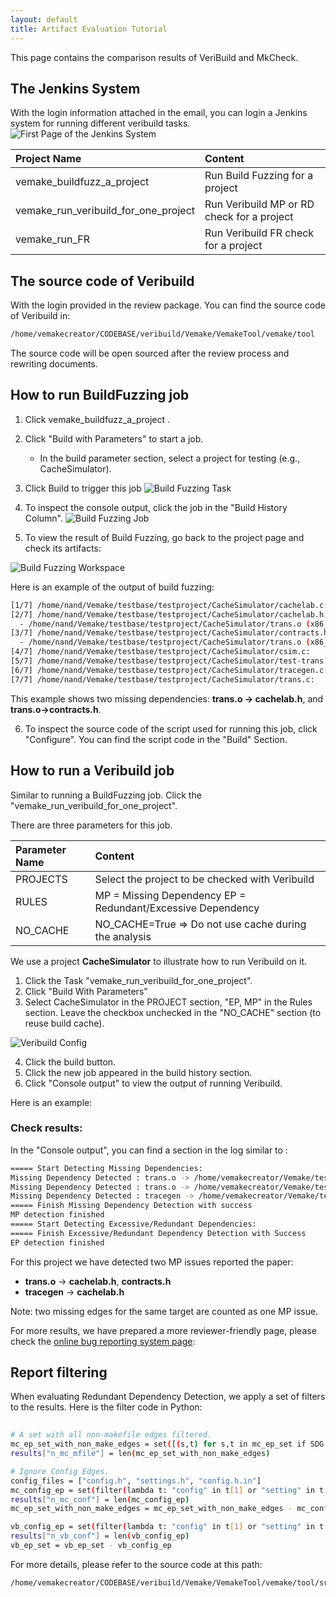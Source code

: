 ```yaml
---
layout: default
title: Artifact Evaluation Tutorial
---
```


This page contains the comparison results of VeriBuild and MkCheck.

## The Jenkins System

With the login information attached in the email, you can login a Jenkins system for running different veribuild tasks. 
![First Page of the Jenkins System](/assets/images/jenkins-frontpage.jpg)

| Project Name | Content |
| :----------- | :---------- |
| vemake_buildfuzz_a_project | Run Build Fuzzing for a project |
| vemake_run_veribuild_for_one_project | Run Veribuild MP or RD check for a project |
| vemake_run_FR| Run Veribuild FR check for a project |

## The source code of Veribuild

With the login provided in the review package. You can find the source code of Veribuild in:

```bash
/home/vemakecreator/CODEBASE/veribuild/Vemake/VemakeTool/vemake/tool
```

The source code will be open sourced after the review process and rewriting documents. 


## How to run BuildFuzzing job


1. Click vemake_buildfuzz_a_project . 
2. Click "Build with Parameters" to start a job. 
    - In the build parameter section, select a project for testing (e.g., CacheSimulator). 
3. Click Build to trigger this job
![Build Fuzzing Task](/assets/images/fuzz_task.png)

4. To inspect the console output, click the job in the "Build History Column". 
![Build Fuzzing Job](/assets/images/fuzz_runningjob.png)

5. To view the result of Build Fuzzing, go back to the project page and check its artifacts:

![Build Fuzzing Workspace](/assets/images/fuzz_workspace.png)

Here is an example of the output of build fuzzing:

```bash
[1/7] /home/nand/Vemake/testbase/testproject/CacheSimulator/cachelab.c:
[2/7] /home/nand/Vemake/testbase/testproject/CacheSimulator/cachelab.h:
  - /home/nand/Vemake/testbase/testproject/CacheSimulator/trans.o (x86_64-linux-gnu-as)
[3/7] /home/nand/Vemake/testbase/testproject/CacheSimulator/contracts.h:
  - /home/nand/Vemake/testbase/testproject/CacheSimulator/trans.o (x86_64-linux-gnu-as)
[4/7] /home/nand/Vemake/testbase/testproject/CacheSimulator/csim.c:
[5/7] /home/nand/Vemake/testbase/testproject/CacheSimulator/test-trans.c:
[6/7] /home/nand/Vemake/testbase/testproject/CacheSimulator/tracegen.c:
[7/7] /home/nand/Vemake/testbase/testproject/CacheSimulator/trans.c:
```

This example shows two missing dependencies: **trans.o -> cachelab.h**,  and **trans.o->contracts.h**. 


6. To inspect the source code of the script used for running this job, click "Configure". 
You can find the script code in the "Build" Section. 



## How to run a Veribuild job

Similar to running a BuildFuzzing job. Click the "vemake_run_veribuild_for_one_project". 

There are three parameters for this job. 

| Parameter Name | Content |
| :----------- | :---------- |
| PROJECTS | Select the project to be checked with Veribuild |
| RULES | MP = Missing Dependency  EP = Redundant/Excessive Dependency |
| NO_CACHE| NO_CACHE=True  => Do not use cache during the analysis |


We use a project **CacheSimulator** to illustrate how to run Veribuild on it. 

1. Click the Task "vemake_run_veribuild_for_one_project". 
2. Click "Build With Parameters"
3. Select CacheSimulator in the PROJECT section, 
   "EP, MP" in the Rules section. 
   Leave the checkbox unchecked in the "NO_CACHE" section (to reuse build cache).
  
![Veribuild Config](/assets/images/veribuild_config.jpg)

4. Click the build button. 
5. Click the new job appeared in the build history section. 
6. Click "Console output" to view the output of running Veribuild. 

Here is an example:
### Check results:

In the "Console output", you can find a section in the log similar to :

```bash
===== Start Detecting Missing Dependencies:
Missing Dependency Detected : trans.o -> /home/vemakecreator/Vemake/testbase/testproject/CacheSimulator/cachelab.h
Missing Dependency Detected : trans.o -> /home/vemakecreator/Vemake/testbase/testproject/CacheSimulator/contracts.h
Missing Dependency Detected : tracegen -> /home/vemakecreator/Vemake/testbase/testproject/CacheSimulator/cachelab.h
===== Finish Missing Dependency Detection with success
MP detection finished
===== Start Detecting Excessive/Redundant Dependencies:
===== Finish Excessive/Redundant Dependency Detection with Success
EP detection finished
``` 

For this project we have detected two MP issues reported the paper: 

- **trans.o** -> **cachelab.h**, **contracts.h** 
- **tracegen** -> **cachelab.h**

Note: two missing edges for the same target are counted as one MP issue. 

For more results, we have prepared a more reviewer-friendly page, please check the [online bug reporting system page](/list): 



## Report filtering 

When evaluating Redundant Dependency Detection, we apply a set of filters to the results. 
Here is the filter code in Python:

```bash
    
# A set with all non-makefile edges filtered.
mc_ep_set_with_non_make_edges = set([(s,t) for s,t in mc_ep_set if SDG.has_node(s) and SDG.has_node(t)])
results["n_mc_mfile"] = len(mc_ep_set_with_non_make_edges)

# Ignore Config Edges. 
config_files = ["config.h", "settings.h", "config.h.in"]
mc_config_ep = set(filter(lambda t: "config" in t[1] or "setting" in t[1], mc_ep_set_with_non_make_edges))
results["n_mc_conf"] = len(mc_config_ep)
mc_ep_set_with_non_make_edges = mc_ep_set_with_non_make_edges - mc_config_ep

vb_config_ep = set(filter(lambda t: "config" in t[1] or "setting" in t[1], vb_ep_set))
results["n_vb_conf"] = len(vb_config_ep)
vb_ep_set = vb_ep_set - vb_config_ep

```

For more details, please refer to the source code at this path:
```bash
/home/vemakecreator/CODEBASE/veribuild/Vemake/VemakeTool/vemake/tool/src/Validator/ep_comparator.py
```

[comment]: # (## Some Explanations)



